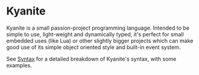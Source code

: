 # Kyanite
Kyanite is a small passion-project programming language. Intended to be simple to use, light-weight and dynamically typed, it's perfect for small embedded uses (like Lua) or other slightly bigger projects which can make good use of its simple object oriented style and built-in event system.

See [Syntax](SYNTAX.md) for a detailed breakdown of Kyanite's syntax, with some examples.